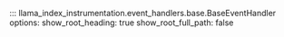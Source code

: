 ::: llama_index_instrumentation.event_handlers.base.BaseEventHandler
options:
show_root_heading: true
show_root_full_path: false
